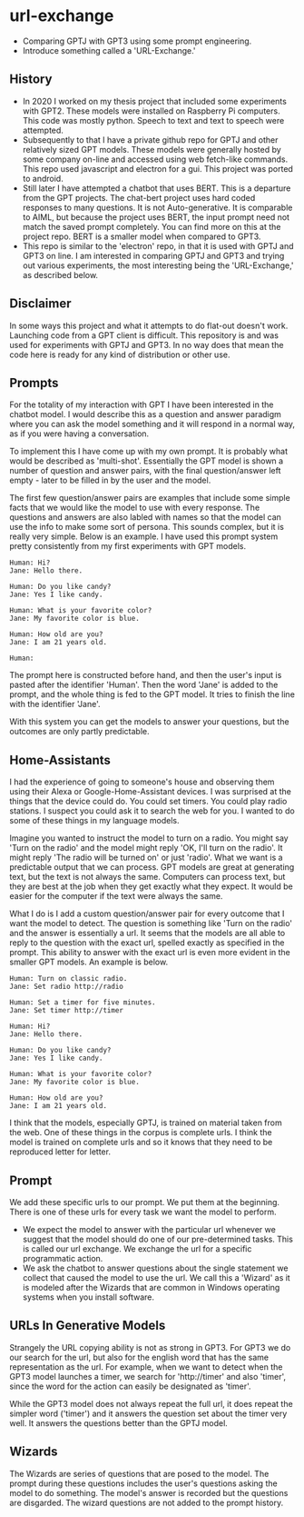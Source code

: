 # url-exchange
* Comparing GPTJ with GPT3 using some prompt engineering.
* Introduce something called a 'URL-Exchange.'

## History
* In 2020 I worked on my thesis project that included some experiments with GPT2. These models were installed on Raspberry Pi computers. This code was mostly python. Speech to text and text to speech were attempted.
* Subsequently to that I have a private github repo for GPTJ and other relatively sized GPT models. These models were generally hosted by some company on-line and accessed using web fetch-like commands. This repo used javascript and electron for a gui. This project was ported to android.
* Still later I have attempted a chatbot that uses BERT. This is a departure from the GPT projects. The chat-bert project uses hard coded responses to many questions. It is not Auto-generative. It is comparable to AIML, but because the project uses BERT, the input prompt need not match the saved prompt completely. You can find more on this at the project repo. BERT is a smaller model when compared to GPT3.
* This repo is similar to the 'electron' repo, in that it is used with GPTJ and GPT3 on line. I am interested in comparing GPTJ and GPT3 and trying out various experiments, the most interesting being the 'URL-Exchange,' as described below.

## Disclaimer
In some ways this project and what it attempts to do flat-out doesn't work. Launching code from a GPT client is difficult. This repository is and was used for experiments with GPTJ and GPT3. In no way does that mean the code here is ready for any kind of distribution or other use.

## Prompts
For the totality of my interaction with GPT I have been interested in the chatbot model. I would describe this as a question and answer paradigm where you can ask the model something and it will respond in a normal way, as if you were having a conversation. 

To implement this I have come up with my own prompt. It is probably what would be described as 'multi-shot'. Essentially the GPT model is shown a number of question and answer pairs, with the final question/answer left empty - later to be filled in by the user and the model.

The first few question/answer pairs are examples that include some simple facts that we would like the model to use with every response. The questions and answers are also labled with names so that the model can use the info to make some sort of persona. This sounds complex, but it is really very simple. Below is an example. I have used this prompt system pretty consistently from my first experiments with GPT models.

```
Human: Hi?
Jane: Hello there.

Human: Do you like candy?
Jane: Yes I like candy.

Human: What is your favorite color?
Jane: My favorite color is blue.

Human: How old are you?
Jane: I am 21 years old.

Human:

```

The prompt here is constructed before hand, and then the user's input is pasted after the identifier 'Human'. Then the word 'Jane' is added to the prompt, and the whole thing is fed to the GPT model. It tries to finish the line with the identifier 'Jane'. 

With this system you can get the models to answer your questions, but the outcomes are only partly predictable. 

## Home-Assistants
I had the experience of going to someone's house and observing them using their Alexa or Google-Home-Assistant devices. I was surprised at the things that the device could do. You could set timers. You could play radio stations. I suspect you could ask it to search the web for you. I wanted to do some of these things in my language models.

Imagine you wanted to instruct the model to turn on a radio. You might say 'Turn on the radio' and the model might reply 'OK, I'll turn on the radio'. It might reply 'The radio will be turned on' or just 'radio'. What we want is a predictable output that we can process. GPT models are great at generating text, but the text is not always the same. Computers can process text, but they are best at the job when they get exactly what they expect. It would be easier for the computer if the text were always the same.

What I do is I add a custom question/answer pair for every outcome that I want the model to detect. The question is something like 'Turn on the radio' and the answer is essentially a url. It seems that the models are all able to reply to the question with the exact url, spelled exactly as specified in the prompt. This ability to answer with the exact url is even more evident in the smaller GPT models. An example is below.

```
Human: Turn on classic radio.
Jane: Set radio http://radio 

Human: Set a timer for five minutes.
Jane: Set timer http://timer 

Human: Hi?
Jane: Hello there.

Human: Do you like candy?
Jane: Yes I like candy.

Human: What is your favorite color?
Jane: My favorite color is blue.

Human: How old are you?
Jane: I am 21 years old.

```

I think that the models, especially GPTJ, is trained on material taken from the web. One of these things in the corpus is complete urls. I think the model is trained on complete urls and so it knows that they need to be reproduced letter for letter.



## Prompt  
We add these specific urls to our prompt. We put them at the beginning. There is one of these urls for every task we want the model to perform. 

* We expect the model to answer with the particular url whenever we suggest that the model should do one of our pre-determined tasks. This is called our url exchange. We exchange the url for a specific programmatic action.
* We ask the chatbot to answer questions about the single statement we collect that caused the model to use the url. We call this a 'Wizard' as it is modeled after the Wizards that are common in Windows operating systems when you install software. 

## URLs In Generative Models 
Strangely the URL copying ability is not as strong in GPT3. For GPT3 we do our search for the url, but also for the english word that has the same representation as the url. For example, when we want to detect when the GPT3 model launches a timer, we search for 'http://timer' and also 'timer', since the word for the action can easily be designated as 'timer'.

While the GPT3 model does not always repeat the full url, it does repeat the simpler word ('timer') and it answers the question set about the timer very well. It answers the questions better than the GPTJ model.

## Wizards 
The Wizards are series of questions that are posed to the model. The prompt during these questions includes the user's questions asking the model to do something. The model's answer is recorded but the questions are disgarded. The wizard questions are not added to the prompt history.
